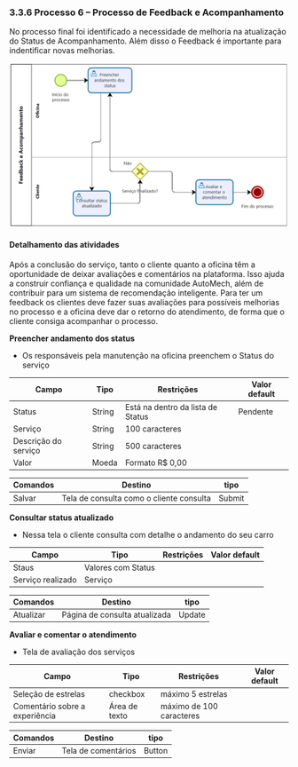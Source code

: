 ### 3.3.6 Processo 6 – Processo de Feedback e Acompanhamento

No processo final foi identificado a necessidade de melhoria na atualização do Status de Acompanhamento. Além disso o Feedback é importante para indentificar novas melhorias.

![Processos 6](images/Processo6final.png)

#### Detalhamento das atividades

Após a conclusão do serviço, tanto o cliente quanto a oficina têm a oportunidade de deixar avaliações e comentários na plataforma. Isso ajuda a construir confiança e qualidade na comunidade AutoMech, além de contribuir para um sistema de recomendação inteligente. Para ter um feedback os clientes deve fazer suas avaliações para possíveis melhorias no processo e a oficina deve dar o retorno do atendimento, de forma que o cliente consiga acompanhar o processo. 

**Preencher andamento dos status**

* Os responsáveis pela manutenção na oficina preenchem o Status do serviço

| **Campo**       | **Tipo**         | **Restrições** | **Valor default** |
| ---             | ---              | ---            | ---               |
| Status  | String  | Está na dentro da lista de Status | Pendente |
| Serviço  | String | 100 caracteres     |   |
| Descrição do serviço  | String | 500 caracteres     |   |
| Valor| Moeda | Formato R$ 0,00     |   |

| **Comandos**       | **Destino**         | **tipo** |
| ---             | ---              | ---            |
| Salvar | Tela de consulta como o cliente consulta  | Submit           |

**Consultar status atualizado**

* Nessa tela o cliente consulta com detalhe o andamento do seu carro

| **Campo**       | **Tipo**         | **Restrições** | **Valor default** |
| ---             | ---              | ---            | ---               |
| Staus | Valores com Status  |        |                   |
| Serviço realizado | Serviço        |           |                |

| **Comandos**       | **Destino**         | **tipo** |
| ---             | ---              | ---            |
| Atualizar | Página de consulta atualizada   | Update            |

**Avaliar e comentar o atendimento**

* Tela de avaliação dos serviços

| **Campo**       | **Tipo**         | **Restrições** | **Valor default** |
| ---             | ---              | ---            | ---               |
| Seleção de estrelas        | checkbox  | máximo 5 estrelas  |                |
|Comentário sobre a experiência | Área de texto               | máximo de  100 caracteres           |                   |

| **Comandos**       | **Destino**         | **tipo** |
| ---             | ---              | ---            |
| Enviar | Tela de comentários | Button |  




